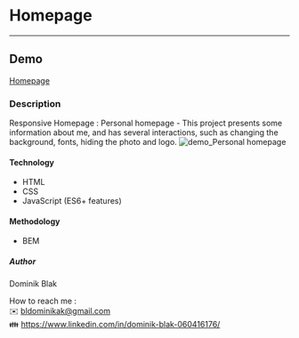 # Homepage
******
## Demo
[Homepage](https://dominikblak.github.io/Homepage/)
### Description
Responsive Homepage :
Personal homepage - This project presents some information about me, and has several interactions, such as changing the background, fonts, hiding the photo and logo.
<img src="https://github.com/dominikblak/Homepage/blob/master/img/Animation_homepage.gif" alt="demo_Personal homepage" >
#### Technology
- HTML
- CSS
- JavaScript (ES6+ features)
#### Methodology
- BEM
##### Author
Dominik Blak

How to reach me : </br>
✉️ bldominikak@gmail.com </br>
👪 https://www.linkedin.com/in/dominik-blak-060416176/
